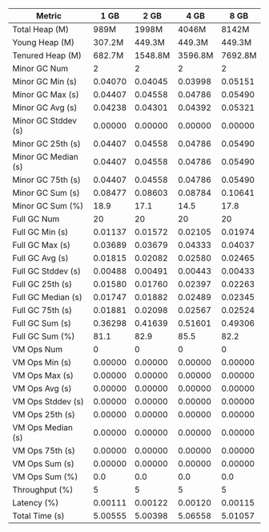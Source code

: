| Metric | 1 GB | 2 GB | 4 GB | 8 GB |
|------|----|----|----|----|
| Total Heap (M) | 989M | 1998M | 4046M | 8142M |
| Young Heap (M) | 307.2M | 449.3M | 449.3M | 449.3M |
| Tenured Heap (M) | 682.7M | 1548.8M | 3596.8M | 7692.8M |
| Minor GC Num | 2 | 2 | 2 | 2 |
| Minor GC Min (s) | 0.04070 | 0.04045 | 0.03998 | 0.05151 |
| Minor GC Max (s) | 0.04407 | 0.04558 | 0.04786 | 0.05490 |
| Minor GC Avg (s) | 0.04238 | 0.04301 | 0.04392 | 0.05321 |
| Minor GC Stddev (s) | 0.00000 | 0.00000 | 0.00000 | 0.00000 |
| Minor GC 25th (s) | 0.04407 | 0.04558 | 0.04786 | 0.05490 |
| Minor GC Median (s) | 0.04407 | 0.04558 | 0.04786 | 0.05490 |
| Minor GC 75th (s) | 0.04407 | 0.04558 | 0.04786 | 0.05490 |
| Minor GC Sum (s) | 0.08477 | 0.08603 | 0.08784 | 0.10641 |
| Minor GC Sum (%) | 18.9 | 17.1 | 14.5 | 17.8 |
| Full GC Num | 20 | 20 | 20 | 20 |
| Full GC Min (s) | 0.01137 | 0.01572 | 0.02105 | 0.01974 |
| Full GC Max (s) | 0.03689 | 0.03679 | 0.04333 | 0.04037 |
| Full GC Avg (s) | 0.01815 | 0.02082 | 0.02580 | 0.02465 |
| Full GC Stddev (s) | 0.00488 | 0.00491 | 0.00443 | 0.00433 |
| Full GC 25th (s) | 0.01580 | 0.01760 | 0.02397 | 0.02263 |
| Full GC Median (s) | 0.01747 | 0.01882 | 0.02489 | 0.02345 |
| Full GC 75th (s) | 0.01881 | 0.02098 | 0.02567 | 0.02524 |
| Full GC Sum (s) | 0.36298 | 0.41639 | 0.51601 | 0.49306 |
| Full GC Sum (%) | 81.1 | 82.9 | 85.5 | 82.2 |
| VM Ops Num | 0 | 0 | 0 | 0 |
| VM Ops Min (s) | 0.00000 | 0.00000 | 0.00000 | 0.00000 |
| VM Ops Max (s) | 0.00000 | 0.00000 | 0.00000 | 0.00000 |
| VM Ops Avg (s) | 0.00000 | 0.00000 | 0.00000 | 0.00000 |
| VM Ops Stddev (s) | 0.00000 | 0.00000 | 0.00000 | 0.00000 |
| VM Ops 25th (s) | 0.00000 | 0.00000 | 0.00000 | 0.00000 |
| VM Ops Median (s) | 0.00000 | 0.00000 | 0.00000 | 0.00000 |
| VM Ops 75th (s) | 0.00000 | 0.00000 | 0.00000 | 0.00000 |
| VM Ops Sum (s) | 0.00000 | 0.00000 | 0.00000 | 0.00000 |
| VM Ops Sum (%) | 0.0 | 0.0 | 0.0 | 0.0 |
| Throughput (%) | 5 | 5 | 5 | 5 |
| Latency (%) | 0.00111 | 0.00122 | 0.00120 | 0.00115 |
| Total Time (s) | 5.00555 | 5.00398 | 5.06558 | 5.01057 |
